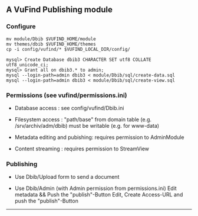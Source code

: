 
## A VuFind Publishing module

### Configure 

    mv module/Dbib $VUFIND_HOME/module
    mv themes/dbib $VUFIND_HOME/themes
    cp -i config/vufind/* $VUFIND_LOCAL_DIR/config/

    mysql> Create Database dbib3 CHARACTER SET utf8 COLLATE utf8_unicode_ci;
    mysql> Grant all on dbib3.* to admin;
    mysql --login-path=admin dbib3 < module/Dbib/sql/create-data.sql 
    mysql --login-path=admin dbib3 < module/Dbib/sql/create-view.sql 

### Permissions (see vufind/permissions.ini)

  - Database access : see config/vufind/Dbib.ini
  - Filesystem access : "path/base" from domain table 
    (e.g. /srv/archiv/adm/dbib) must be writable (e.g. for www-data)

  - Metadata editing and pubishing: requires permission to AdminModule
  - Content streaming : requires permission to StreamView

### Publishing

  - Use Dbib/Upload form to send a document

  - Use Dbib/Admin (with Admin permission from permissions.ini)
    Edit metadata && Push the "publish"-Button
    Edit, Create Access-URL and push the "publish"-Button 

____________________________________________________________________________
